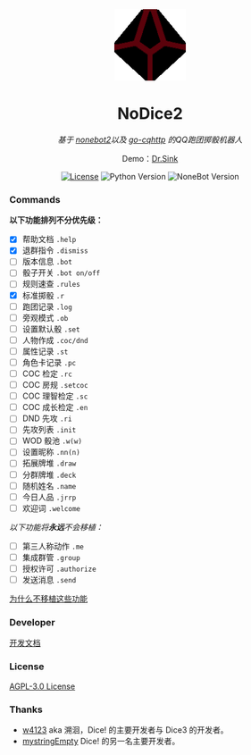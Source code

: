<div align="center">
	<img width="128" src="docs/nodice.png" alt="logo"></br>

# NoDice2

*基于 [nonebot2](https://github.com/nonebot/nonebot2)以及 [go-cqhttp](https://github.com/Mrs4s/go-cqhttp) 的QQ跑团掷骰机器人*

Demo：[Dr.Sink](https://wpa.qq.com/msgrd?v=3&uin=1351483470&site=qq&menu=yes)

[![License](https://img.shields.io/github/license/thereisnodice/nodice2)](LICENSE)
![Python Version](https://img.shields.io/badge/python-3.7.+-blue.svg)
![NoneBot Version](https://img.shields.io/badge/nonebot-2.0.0a11+-red.svg)

</div>

### Commands

**以下功能排列不分优先级：**

- [x] 帮助文档 `.help`
- [x] 退群指令 `.dismiss`
- [ ] 版本信息 `.bot`
- [ ] 骰子开关 `.bot on/off`
- [ ] 规则速查 `.rules`
- [x] 标准掷骰 `.r`
- [ ] 跑团记录 `.log`
- [ ] 旁观模式 `.ob`
- [ ] 设置默认骰 `.set`
- [ ] 人物作成 `.coc/dnd`
- [ ] 属性记录 `.st`
- [ ] 角色卡记录 `.pc`
- [ ] COC 检定 `.rc`
- [ ] COC 房规 `.setcoc`
- [ ] COC 理智检定 `.sc`
- [ ] COC 成长检定 `.en`
- [ ] DND 先攻 `.ri` 
- [ ] 先攻列表 `.init`
- [ ] WOD 骰池 `.w(w)`
- [ ] 设置昵称 `.nn(n)`
- [ ] 拓展牌堆 `.draw`
- [ ] 分群牌堆 `.deck`
- [ ] 随机姓名 `.name`
- [ ] 今日人品 `.jrrp`
- [ ] 欢迎词 `.welcome`

*以下功能将**永远**不会移植：*

- [ ] 第三人称动作 `.me `
- [ ] 集成群管 `.group`
- [ ] 授权许可 `.authorize`
- [ ] 发送消息 `.send`

[为什么不移植这些功能](./docs/DEVELOPER.md)

### Developer

[开发文档](./docs/DEVELOPER.md)

### License

[AGPL-3.0 License](LICENSE)

### Thanks

- [w4123](https://github.com/w4123) aka 溯洄，Dice! 的主要开发者与 Dice3 的开发者。
- [mystringEmpty](https://github.com/mystringEmpty) Dice! 的另一名主要开发者。